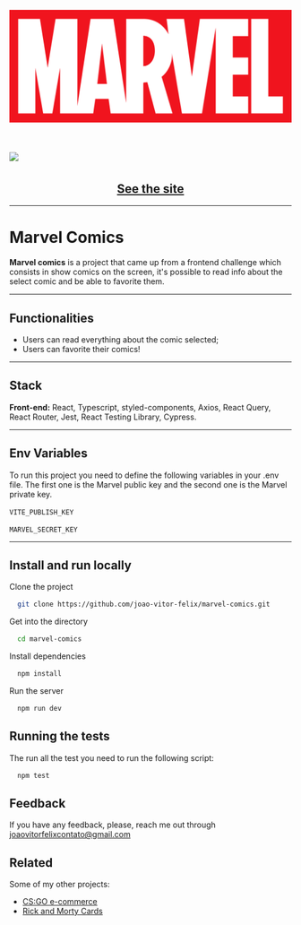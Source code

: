 ![Logo](./src/assets/marvel-logo.svg)

<h1>
  <img 
    src="https://i.imgur.com/HisOiNU.gif"
  />
</h1>

<h2 align="center">
  <a href="https://marvelcomicsproject.netlify.app/" target="_blank">See the site</a>
</h2>

---

# Marvel Comics

**Marvel comics** is a project that came up from a frontend challenge which consists in show comics on the screen, it's possible to read info about the select comic and be able to favorite them.

---

## Functionalities

- Users can read everything about the comic selected;
- Users can favorite their comics!

---

## Stack

**Front-end:** React, Typescript, styled-components, Axios, React Query, React Router, Jest, React Testing Library, Cypress.

---

## Env Variables

To run this project you need to define the following variables in your .env file. The first one is the Marvel public key and the second one is the Marvel private key.

`VITE_PUBLISH_KEY`

`MARVEL_SECRET_KEY`

---

## Install and run locally

Clone the project

```bash
  git clone https://github.com/joao-vitor-felix/marvel-comics.git
```

Get into the directory

```bash
  cd marvel-comics
```

Install dependencies

```bash
  npm install
```

Run the server

```bash
  npm run dev
```

## Running the tests

The run all the test you need to run the following script:

```bash
  npm test
```

## Feedback

If you have any feedback, please, reach me out through joaovitorfelixcontato@gmail.com

## Related

Some of my other projects:

- [CS:GO e-commerce](https://github.com/joao-vitor-felix/csgo-e-commerce)
- [Rick and Morty Cards](https://github.com/Rookie-Devs/rick-morty-cards)
